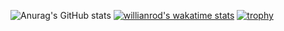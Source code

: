 ![Anurag's GitHub stats](https://github-readme-stats.vercel.app/api?username=kitaken55&show_icons=true&theme=tokyonight)
[![willianrod's wakatime stats](https://github-readme-stats.vercel.app/api/wakatime?username=kitaken55)](https://github.com/anuraghazra/github-readme-stats)
[![trophy](https://github-profile-trophy.vercel.app/?username=kitaken55)](https://github.com/ryo-ma/github-profile-trophy)
<!--
**kitaken55/kitaken55** is a ✨ _special_ ✨ repository because its `README.md` (this file) appears on your GitHub profile.

Here are some ideas to get you started:

- 🔭 I’m currently working on ...
- 🌱 I’m currently learning ...
- 👯 I’m looking to collaborate on ...
- 🤔 I’m looking for help with ...
- 💬 Ask me about ...
- 📫 How to reach me: ...
- 😄 Pronouns: ...
- ⚡ Fun fact: ...
-->
